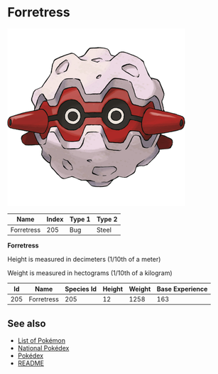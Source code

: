 # Forretress


![Forretress](images/205.png)

| **Name** | **Index** | **Type 1** | **Type 2** |
|----|----|----|----|
| Forretress | 205 | Bug | Steel  |

**Forretress** 


Height is measured in decimeters (1/10th of a meter)

Weight is measured in hectograms (1/10th of a kilogram)

| **Id** | **Name** | **Species Id** | **Height** | **Weight** | **Base Experience** |
|--------|----------|----------------|------------|------------|---------------------|
| 205 | Forretress | 205 | 12 | 1258 | 163 |


## See also

- [List of Pokémon](../pokemon.md)
- [National Pokédex](../national_pokedex.md)
- [Pokédex](../pokedex.md)
- [README](../README.md)
